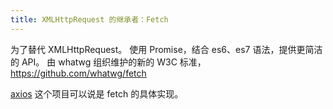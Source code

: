 ```yaml
---
title: XMLHttpRequest 的继承者：Fetch
---
```



为了替代 XMLHttpRequest。
使用 Promise，结合 es6、es7 语法，提供更简洁的 API。
由 whatwg 组织维护的新的 W3C 标准，https://github.com/whatwg/fetch

[axios](https://github.com/mzabriskie/axios) 这个项目可以说是 fetch 的具体实现。
